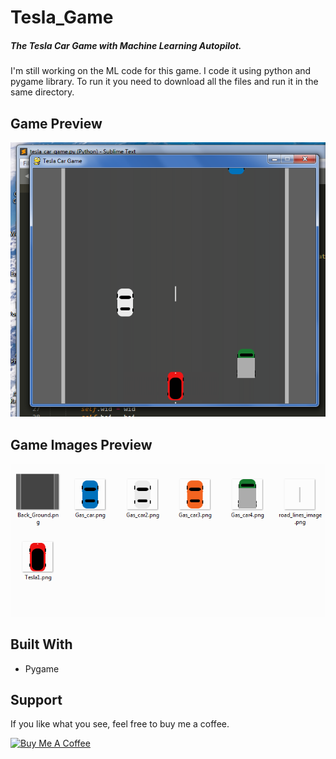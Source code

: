 # Tesla_Game
##### The Tesla Car Game with Machine Learning Autopilot.  
I'm still working on the ML code for this game. I code it using python and pygame library. To run it you need to download all the files and run it in the same directory.


## Game Preview
![alt text](https://raw.githubusercontent.com/arwildo/Tesla_Game/master/Preview_Images/Game%20Preview.png "Tesla Car Game")

## Game Images Preview
![alt text](https://raw.githubusercontent.com/arwildo/Tesla_Game/master/Preview_Images/Game%20Images%20Preview.png "Game Images")

## Built With

* Pygame

## Support

If you like what you see, feel free to buy me a coffee.

<a href="https://www.buymeacoffee.com/Arwildo " target="_blank"><img src="https://www.buymeacoffee.com/assets/img/custom_images/white_img.png" alt="Buy Me A Coffee" style="height: auto !important;width: auto !important;" ></a>
